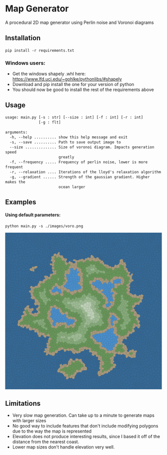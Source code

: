 # Map Generator

A procedural 2D map generator using Perlin noise and Voronoi diagrams

## Installation

`pip install -r requirements.txt`

### Windows users:
- Get the windows shapely .whl here:  https://www.lfd.uci.edu/~gohlke/pythonlibs/#shapely
- Download and pip install the one for your version of python
- You should now be good to install the rest of the requirements above

## Usage
```
usage: main.py [-s : str] [--size : int] [-f : int] [-r : int]
               [-g : flt]

arguments:
  -h, --help .......... show this help message and exit
  -s, --save .......... Path to save output image to
  --size .............. Size of voronoi diagram. Impacts generation speed
                        greatly
  -f, --frequency ..... Frequency of perlin noise, lower is more frequent
  -r, --relaxation .... Iterations of the lloyd's relaxation algorithm
  -g, --gradient ...... Strength of the gaussian gradient. Higher makes the
                        ocean larger
```

## Examples

#### Using default parameters:
`python main.py -s ./images/voro.png`

[![Map](/images/voro.png)](https://github.com/AliShazly/map-generator/blob/master/images/voro.png)

## Limitations

- Very slow map generation. Can take up to a minute to generate maps with larger sizes
- No good way to include features that don't include modifying polygons due to the way the map is represented
- Elevation does not produce interesting results, since I based it off of the distance from the nearest coast.
- Lower map sizes don't handle elevation very well.
